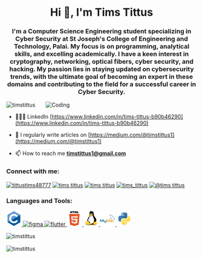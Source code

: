 <h1 align="center">Hi 👋, I'm Tims Tittus</h1>
<h3 align="center">I'm a Computer Science Engineering student specializing in Cyber Security at St Joseph's College of Engineering and Technology, Palai. My focus is on programming, analytical skills, and excelling academically. I have a keen interest in cryptography, networking, optical fibers, cyber security, and hacking. My passion lies in staying updated on cybersecurity trends, with the ultimate goal of becoming an expert in these domains and contributing to the field for a successful career in Cyber Security.</h3>
<img align="right" alt="Coding" width="400" src="https://imgs.search.brave.com/CKI21v0kbp52ioPzOINSUh87LRkMTrN2Nv-8PN8E5Ic/rs:fit:860:0:0/g:ce/aHR0cHM6Ly9naWZk/Yi5jb20vaW1hZ2Vz/L2hpZ2gvY29kaW5n/LWdpcmwtYW5pbWF0/aW9uLWZlN3Q0Z2Vq/dXJtdG9mOHYuZ2lm.gif">

<p align="left"> <img src="https://komarev.com/ghpvc/?username=timstittus&label=Profile%20views&color=0e75b6&style=flat" alt="timstittus" /> </p>

- 👨🏼‍💻 LinkedIn [https://www.linkedin.com/in/tims-tittus-b90b46290](https://www.linkedin.com/in/tims-tittus-b90b46290)

- 📝 I regularly write articles on [https://medium.com/@timstittus1](https://medium.com/@timstittus1)

- 📫 How to reach me **timstittus1@gmail.com**

<h3 align="left">Connect with me:</h3>
<p align="left">
<a href="https://twitter.com/tittustims48777" target="blank"><img align="center" src="https://raw.githubusercontent.com/rahuldkjain/github-profile-readme-generator/master/src/images/icons/Social/twitter.svg" alt="tittustims48777" height="30" width="40" /></a>
<a href="https://linkedin.com/in/tims tittus" target="blank"><img align="center" src="https://raw.githubusercontent.com/rahuldkjain/github-profile-readme-generator/master/src/images/icons/Social/linked-in-alt.svg" alt="tims tittus" height="30" width="40" /></a>
<a href="https://fb.com/tims tittus" target="blank"><img align="center" src="https://raw.githubusercontent.com/rahuldkjain/github-profile-readme-generator/master/src/images/icons/Social/facebook.svg" alt="tims tittus" height="30" width="40" /></a>
<a href="https://instagram.com/tims_tittus" target="blank"><img align="center" src="https://raw.githubusercontent.com/rahuldkjain/github-profile-readme-generator/master/src/images/icons/Social/instagram.svg" alt="tims_tittus" height="30" width="40" /></a>
<a href="https://medium.com/@tims tittus" target="blank"><img align="center" src="https://raw.githubusercontent.com/rahuldkjain/github-profile-readme-generator/master/src/images/icons/Social/medium.svg" alt="@tims tittus" height="30" width="40" /></a>
</p>

<h3 align="left">Languages and Tools:</h3>
<p align="left"> <a href="https://www.cprogramming.com/" target="_blank" rel="noreferrer"> <img src="https://raw.githubusercontent.com/devicons/devicon/master/icons/c/c-original.svg" alt="c" width="40" height="40"/> </a> <a href="https://www.figma.com/" target="_blank" rel="noreferrer"> <img src="https://www.vectorlogo.zone/logos/figma/figma-icon.svg" alt="figma" width="40" height="40"/> </a> <a href="https://flutter.dev" target="_blank" rel="noreferrer"> <img src="https://www.vectorlogo.zone/logos/flutterio/flutterio-icon.svg" alt="flutter" width="40" height="40"/> </a> <a href="https://www.w3.org/html/" target="_blank" rel="noreferrer"> <img src="https://raw.githubusercontent.com/devicons/devicon/master/icons/html5/html5-original-wordmark.svg" alt="html5" width="40" height="40"/> </a> <a href="https://www.linux.org/" target="_blank" rel="noreferrer"> <img src="https://raw.githubusercontent.com/devicons/devicon/master/icons/linux/linux-original.svg" alt="linux" width="40" height="40"/> </a> <a href="https://www.mysql.com/" target="_blank" rel="noreferrer"> <img src="https://raw.githubusercontent.com/devicons/devicon/master/icons/mysql/mysql-original-wordmark.svg" alt="mysql" width="40" height="40"/> </a> <a href="https://www.python.org" target="_blank" rel="noreferrer"> <img src="https://raw.githubusercontent.com/devicons/devicon/master/icons/python/python-original.svg" alt="python" width="40" height="40"/> </a> </p>

<p><img align="center" src="https://github-readme-stats.vercel.app/api/top-langs?username=timstittus&show_icons=true&locale=en&layout=compact" alt="timstittus" /></p>

<p><img align="center" src="https://github-readme-streak-stats.herokuapp.com/?user=timstittus&" alt="timstittus" /></p>
